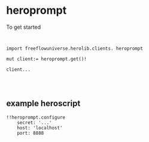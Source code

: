 # heroprompt



To get started

```vlang


import freeflowuniverse.herolib.clients. heroprompt

mut client:= heroprompt.get()!

client...




```

## example heroscript

```hero
!!heroprompt.configure
    secret: '...'
    host: 'localhost'
    port: 8888
```


